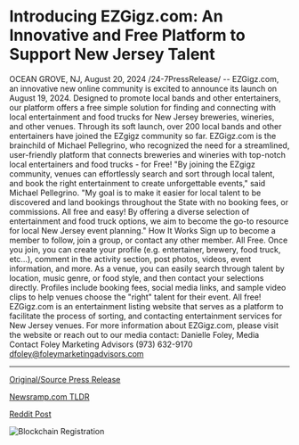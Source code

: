 # Introducing EZGigz.com: An Innovative and Free Platform to Support New Jersey Talent

OCEAN GROVE, NJ, August 20, 2024 /24-7PressRelease/ -- EZGigz.com, an innovative new online community is excited to announce its launch on August 19, 2024. Designed to promote local bands and other entertainers, our platform offers a free simple solution for finding and connecting with local entertainment and food trucks for New Jersey breweries, wineries, and other venues. Through its soft launch, over 200 local bands and other entertainers have joined the EZgigz community so far.   EZGigz.com is the brainchild of Michael Pellegrino, who recognized the need for a streamlined, user-friendly platform that connects breweries and wineries with top-notch local entertainers and food trucks - for Free!  "By joining the EZgigz community, venues can effortlessly search and sort through local talent, and book the right entertainment to create unforgettable events," said Michael Pellegrino. "My goal is to make it easier for local talent to be discovered and land bookings throughout the State with no booking fees, or commissions. All free and easy! By offering a diverse selection of entertainment and food truck options, we aim to become the go-to resource for local New Jersey event planning."  How It Works  Sign up to become a member to follow, join a group, or contact any other member. All Free.  Once you join, you can create your profile (e.g. entertainer, brewery, food truck, etc…), comment in the activity section, post photos, videos, event information, and more.  As a venue, you can easily search through talent by location, music genre, or food style, and then contact your selections directly. Profiles include booking fees, social media links, and sample video clips to help venues choose the "right" talent for their event. All free!  EZGigz.com is an entertainment listing website that serves as a platform to facilitate the process of sorting, and contacting entertainment services for New Jersey venues. For more information about EZGigz.com, please visit the website or reach out to our media contact:  Danielle Foley, Media Contact Foley Marketing Advisors (973) 632-9170 dfoley@foleymarketingadvisors.com 

---

[Original/Source Press Release](https://www.24-7pressrelease.com/press-release/513547/introducing-ezgigzcom-an-innovative-and-free-platform-to-support-new-jersey-talent)
                    

[Newsramp.com TLDR](None) 



[Reddit Post](https://www.reddit.com/r/TravelAndLeisureNews/comments/1ewpciy/new_platform_ezgigzcom_connects_new_jersey_venues/) 



![Blockchain Registration](https://cdn.newsramp.app/24-7PressRelease/qrcode/248/20/numbM5Tj.webp)